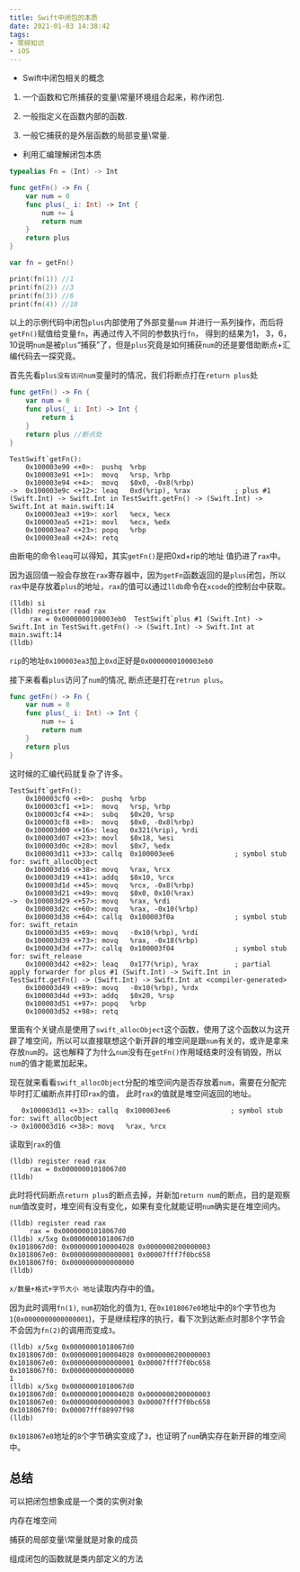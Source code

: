 ```yaml
---
title: Swift中闭包的本质
date: 2021-01-03 14:38:42
tags:
- 零碎知识
- iOS
---
```

- Swift中闭包相关的概念

1. 一个函数和它所捕获的变量\常量环境组合起来，称作闭包.

2. 一般指定义在函数内部的函数.

3. 一般它捕获的是外层函数的局部变量\常量.

- 利用汇编理解闭包本质

```swift
typealias Fn = (Int) -> Int

func getFn() -> Fn {
    var num = 0
    func plus(_ i: Int) -> Int {
        num += i
        return num
    }
    return plus
}

var fn = getFn()

print(fn(1)) //1
print(fn(2)) //3
print(fn(3)) //6
print(fn(4)) //10

```

以上的示例代码中闭包`plus`内部使用了外部变量`num` 并进行一系列操作，而后将`getFn()`赋值给变量`fn`，再通过传入不同的参数执行`fn`， 得到的结果为1， 3，6，10说明`num`是被`plus`“捕获”了，但是`plus`究竟是如何捕获`num`的还是要借助断点+汇编代码去一探究竟。

首先先看`plus没有访问num`变量时的情况，我们将断点打在`return plus`处

```swift
func getFn() -> Fn {
    var num = 0
    func plus(_ i: Int) -> Int {
        return i
    }
    return plus //断点处
}
```

```assembly
TestSwift`getFn():
    0x100003e90 <+0>:  pushq  %rbp
    0x100003e91 <+1>:  movq   %rsp, %rbp
    0x100003e94 <+4>:  movq   $0x0, -0x8(%rbp)
->  0x100003e9c <+12>: leaq   0xd(%rip), %rax           ; plus #1 (Swift.Int) -> Swift.Int in TestSwift.getFn() -> (Swift.Int) -> Swift.Int at main.swift:14
    0x100003ea3 <+19>: xorl   %ecx, %ecx
    0x100003ea5 <+21>: movl   %ecx, %edx
    0x100003ea7 <+23>: popq   %rbp
    0x100003ea8 <+24>: retq   

```

由断电的命令`leaq`可以得知，其实`getFn()`是把0xd+rip的地址 值扔进了`rax`中。

因为返回值一般会存放在`rax`寄存器中，因为`getFn`函数返回的是`plus`闭包，所以`rax`中是存放着`plus`的地址，`rax`的值可以通过`lldb`命令在`xcode`的控制台中获取。

```assembly
(lldb) si
(lldb) register read rax
     rax = 0x0000000100003eb0  TestSwift`plus #1 (Swift.Int) -> Swift.Int in TestSwift.getFn() -> (Swift.Int) -> Swift.Int at main.swift:14
(lldb) 
```

`rip`的地址`0x100003ea3`加上`0xd`正好是`0x0000000100003eb0`

接下来看看`plus`访问了`num`的情况, 断点还是打在`retrun plus`。

```swift
func getFn() -> Fn {
    var num = 0
    func plus(_ i: Int) -> Int {
        num += i
        return num 
    }
    return plus
}
```

这时候的汇编代码就复杂了许多。

```assembly
TestSwift`getFn():
    0x100003cf0 <+0>:  pushq  %rbp
    0x100003cf1 <+1>:  movq   %rsp, %rbp
    0x100003cf4 <+4>:  subq   $0x20, %rsp
    0x100003cf8 <+8>:  movq   $0x0, -0x8(%rbp)
    0x100003d00 <+16>: leaq   0x321(%rip), %rdi
    0x100003d07 <+23>: movl   $0x18, %esi
    0x100003d0c <+28>: movl   $0x7, %edx
    0x100003d11 <+33>: callq  0x100003ee6               ; symbol stub for: swift_allocObject
    0x100003d16 <+38>: movq   %rax, %rcx
    0x100003d19 <+41>: addq   $0x10, %rcx
    0x100003d1d <+45>: movq   %rcx, -0x8(%rbp)
    0x100003d21 <+49>: movq   $0x0, 0x10(%rax)
->  0x100003d29 <+57>: movq   %rax, %rdi
    0x100003d2c <+60>: movq   %rax, -0x10(%rbp)
    0x100003d30 <+64>: callq  0x100003f0a               ; symbol stub for: swift_retain
    0x100003d35 <+69>: movq   -0x10(%rbp), %rdi
    0x100003d39 <+73>: movq   %rax, -0x18(%rbp)
    0x100003d3d <+77>: callq  0x100003f04               ; symbol stub for: swift_release
    0x100003d42 <+82>: leaq   0x177(%rip), %rax         ; partial apply forwarder for plus #1 (Swift.Int) -> Swift.Int in TestSwift.getFn() -> (Swift.Int) -> Swift.Int at <compiler-generated>
    0x100003d49 <+89>: movq   -0x10(%rbp), %rdx
    0x100003d4d <+93>: addq   $0x20, %rsp
    0x100003d51 <+97>: popq   %rbp
    0x100003d52 <+98>: retq   

```

里面有个关键点是使用了`swift_allocObject`这个函数，使用了这个函数以为这开辟了堆空间，所以可以直接联想这个新开辟的堆空间是跟`num`有关的，或许是拿来存放`num`的。这也解释了为什么`num`没有在`getFn()`作用域结束时没有销毁，所以`num`的值才能累加起来。

现在就来看看`swift_allocObject`分配的堆空间内是否存放着`num`，需要在分配完毕时打汇编断点并打印`rax`的值， 此时`rax`的值就是堆空间返回的地址。

```assembly
   0x100003d11 <+33>: callq  0x100003ee6               ; symbol stub for: swift_allocObject
-> 0x100003d16 <+38>: movq   %rax, %rcx
```
读取到`rax`的值

```assembly
(lldb) register read rax
     rax = 0x00000001018067d0
(lldb) 
```

此时将代码断点`return plus`的断点去掉，并新加`return num`的断点，目的是观察`num`值改变时，堆空间有没有变化，如果有变化就能证明`num`确实是在堆空间内。 

```assembly
(lldb) register read rax
     rax = 0x00000001018067d0
(lldb) x/5xg 0x00000001018067d0
0x1018067d0: 0x0000000100004028 0x0000000200000003
0x1018067e0: 0x0000000000000001 0x00007fff7f0bc658
0x1018067f0: 0x0000000000000000
(lldb) 
```

`x/数量+格式+字节大小 地址`读取内存中的值。

因为此时调用`fn(1)`, `num`初始化的值为`1`,  在`0x1018067e0`地址中的`8`个字节也为`1`(`0x0000000000000001`)，于是继续程序的执行，看下次到达断点时那8个字节会不会因为`fn(2)`的调用而变成`3`。

```assembly
(lldb) x/5xg 0x00000001018067d0
0x1018067d0: 0x0000000100004028 0x0000000200000003
0x1018067e0: 0x0000000000000001 0x00007fff7f0bc658
0x1018067f0: 0x0000000000000000
1
(lldb) x/5xg 0x00000001018067d0
0x1018067d0: 0x0000000100004028 0x0000000200000003
0x1018067e0: 0x0000000000000003 0x00007fff7f0bc658
0x1018067f0: 0x00007fff88997f98
(lldb) 
```

`0x1018067e0`地址的`8`个字节确实变成了`3`，也证明了`num`确实存在新开辟的堆空间中。



## 总结

可以把闭包想象成是一个类的实例对象

内存在堆空间

捕获的局部变量\常量就是对象的成员

组成闭包的函数就是类内部定义的方法
